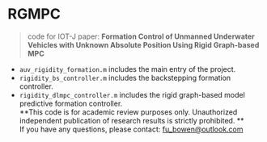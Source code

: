 # RGMPC
> code for IOT-J paper: **Formation Control of Unmanned Underwater Vehicles with Unknown Absolute Position Using Rigid Graph-based MPC**
- `auv_rigidity_formation.m` includes the main entry of the project.
- `rigidity_bs_controller.m` includes the backstepping formation controller.
- `rigidity_dlmpc_controller.m` includes the rigid graph-based model predictive formation controller.  
**This code is for academic review purposes only. Unauthorized independent publication of research results is strictly prohibited. **  
If you have any questions, please contact: fu_bowen@outlook.com
